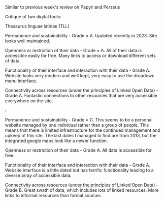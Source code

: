 Similar to previous week's review on Papyri and Perseus

Critique of two digital tools:

Thesaurus linguae latinae (TLL)

Permanence and sustainability - Grade = A. Updated recently in 2023. Site looks well maintained.

Openness or restriction of their data - Grade = A. All of their data is accessible easily for free. Many links to access or download different sets of data.

Functionality of their interface and interaction with their data - Grade A. Website looks very modern and well kept, very easy to use the dropdown menu interface.

Connectivity across resources (under the principles of Linked Open Data) - Grade A. Fantastic connections to other resources that are very accessible everywhere on the site.



:

Permanence and sustainability - Grade = C. This seems to be a personal website managed by one individual rather than a group of people. This means that there is limited infrastructure for the continued management and upkeep of this site. The last dates I managed to find are from 2013, but the integrated google maps look like a newer function. 

Openness or restriction of their data - Grade A. All data is accessible for free.

Functionality of their interface and interaction with their data - Grade A. Website interface is a little dated but has terrific functionality leading to a diverse array of accessible data.

Connectivity across resources (under the principles of Linked Open Data) - Grade B. Great swath of data, which includes lots of linked resources. More links to informal resources than formal sources.
